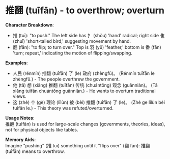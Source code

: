 # **推翻 (tuīfān) - to overthrow; overturn**

**Character Breakdown**:  
- 推 (tuī): "to push." The left side has 扌 (shǒu) 'hand' radical; right side 隹 (zhuī) 'short-tailed bird,' suggesting movement by hand.  
- 翻 (fān): "to flip; to turn over." Top is 羽 (yǔ) 'feather,' bottom is 番 (fān) 'turn; repeat,' indicating the motion of flipping/swapping.

**Examples**:  
- 人民 (rénmín) 推翻 (tuīfān) 了 (le) 政府 (zhèngfǔ)。 (Rénmín tuīfān le zhèngfǔ.) - The people overthrew the government.  
- 他 (tā) 想 (xiǎng) 推翻 (tuīfān) 传统 (chuántǒng) 观念 (guānniàn)。 (Tā xiǎng tuīfān chuántǒng guānniàn.) - He wants to overturn traditional views.  
- 这 (zhè) 个 (gè) 理论 (lǐlùn) 被 (bèi) 推翻 (tuīfān) 了 (le)。 (Zhè ge lǐlùn bèi tuīfān le.) - This theory was refuted/overturned.

**Usage Notes**:  
推翻 (tuīfān) is used for large-scale changes (governments, theories, ideas), not for physical objects like tables.

**Memory Aids**:  
Imagine "pushing" (推 tuī) something until it "flips over" (翻 fān): 推翻 (tuīfān) means to overthrow.